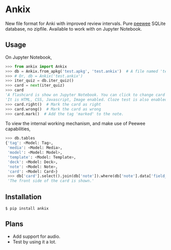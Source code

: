 # Ankix

New file format for Anki with improved review intervals. Pure [peewee](https://github.com/coleifer/peewee) SQLite database, no zipfile. Available to work with on Jupyter Notebook.

## Usage

On Jupyter Notebook,

```python
>>> from ankix import Ankix
>>> db = Ankix.from_apkg('test.apkg', 'test.ankix')  # A file named 'test.ankix' will be created.
>>> # Or, db = Ankix('test.ankix')
>>> iter_quiz = db.iter_quiz()
>>> card = next(iter_quiz)
>>> card
'A flashcard is show on Jupyter Notebook. You can click to change card side, to answer-side.'
'It is HTML, CSS, Javascript, Image enabled. Cloze test is also enabled. Audio is not yet tested.'
>>> card.right()  # Mark the card as right
>>> card.wrong()  # Mark the card as wrong
>>> card.mark()  # Add the tag 'marked' to the note.
```

To view the internal working mechanism, and make use of Peewee capabilities,

```python
>>> db.tables
{'tag': <Model: Tag>,
 'media': <Model: Media>,
 'model': <Model: Model>,
 'template': <Model: Template>,
 'deck': <Model: Deck>,
 'note': <Model: Note>,
 'card': <Model: Card>}
 >>> db['card'].select().join(db['note']).where(db['note'].data['field_a'] == 'bar')[0]
 'The front side of the card is shown.'
```

## Installation

```commandline
$ pip install ankix
```

## Plans

- Add support for audio.
- Test by using it a lot.
